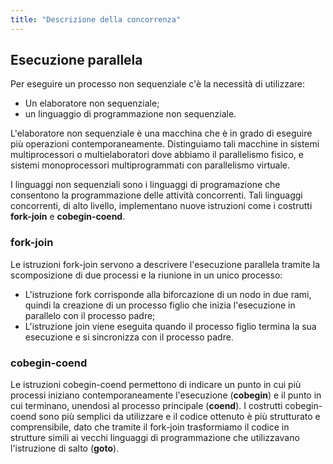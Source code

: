 ```yaml
---
title: "Descrizione della concorrenza"
---
```

## Esecuzione parallela
Per eseguire un processo non sequenziale c'è la necessità di utilizzare:
- Un elaboratore non sequenziale;
- un linguaggio di programmazione non sequenziale.

L'elaboratore non sequenziale è una macchina che è in grado di eseguire più operazioni contemporaneamente. Distinguiamo tali macchine in sistemi multiprocessori o multielaboratori dove abbiamo il parallelismo fisico, e sistemi monoprocessori multiprogrammati con parallelismo virtuale.

I linguaggi non sequenziali sono i linguaggi di programazione che consentono la programmazione delle attività concorrenti. Tali linguaggi concorrenti, di alto livello, implementano nuove istruzioni come i costrutti **fork-join** e **cobegin-coend**.

### fork-join
Le istruzioni fork-join servono a descrivere l'esecuzione parallela tramite la scomposizione di due processi e la riunione in un unico processo:
- L'istruzione fork corrisponde alla biforcazione di un nodo in due rami, quindi la creazione di un processo figlio che inizia l'esecuzione in parallelo con il processo padre;
- L'istruzione join viene eseguita quando il processo figlio termina la sua esecuzione e si sincronizza con il processo padre.

### cobegin-coend
Le istruzioni cobegin-coend permettono di indicare un punto in cui più processi iniziano contemporaneamente l'esecuzione (**cobegin**) e il punto in cui terminano, unendosi al processo principale (**coend**).
I costrutti cobegin-coend sono più semplici da utilizzare e il codice ottenuto è più strutturato e comprensibile, dato che tramite il fork-join trasformiamo il codice in strutture simili ai vecchi linguaggi di programmazione che utilizzavano l'istruzione di salto (**goto**).